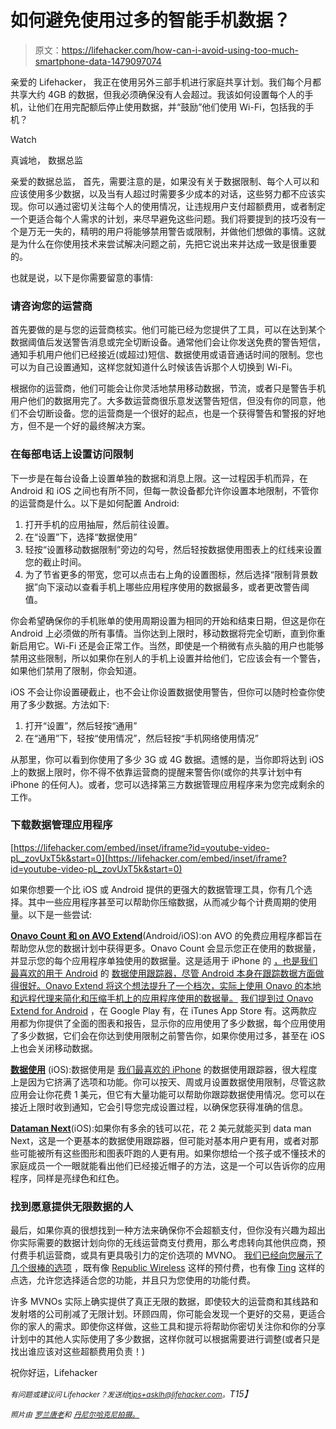 # 如何避免使用过多的智能手机数据？

> 原文：<https://lifehacker.com/how-can-i-avoid-using-too-much-smartphone-data-1479097074>

亲爱的 Lifehacker，
我正在使用另外三部手机进行家庭共享计划。我们每个月都共享大约 4GB 的数据，但我必须确保没有人会超过。我该如何设置每个人的手机，让他们在用完配额后停止使用数据，并“鼓励”他们使用 Wi-Fi，包括我的手机？

Watch

真诚地，
数据总监

亲爱的数据总监，
首先，需要注意的是，如果没有关于数据限制、每个人可以和应该使用多少数据，以及当有人超过时需要多少成本的对话，这些努力都不应该实现。你可以通过密切关注每个人的使用情况，让违规用户支付超额费用，或者制定一个更适合每个人需求的计划，来尽早避免这些问题。我们将要提到的技巧没有一个是万无一失的，精明的用户将能够禁用警告或限制，并做他们想做的事情。这就是为什么在你使用技术来尝试解决问题之前，先把它说出来并达成一致是很重要的。

也就是说，以下是你需要留意的事情:

### 请咨询您的运营商

首先要做的是与您的运营商核实。他们可能已经为您提供了工具，可以在达到某个数据阈值后发送警告消息或完全切断设备。通常他们会让你发送免费的警告短信，通知手机用户他们已经接近(或超过)短信、数据使用或语音通话时间的限制。您也可以为自己设置通知，这样您就知道什么时候该告诉那个人切换到 Wi-Fi。

根据你的运营商，他们可能会让你灵活地禁用移动数据，节流，或者只是警告手机用户他们的数据用完了。大多数运营商很乐意发送警告短信，但没有你的同意，他们不会切断设备。您的运营商是一个很好的起点，也是一个获得警告和警报的好地方，但不是一个好的最终解决方案。

### 在每部电话上设置访问限制

下一步是在每台设备上设置单独的数据和消息上限。这一过程因手机而异，在 Android 和 iOS 之间也有所不同，但每一款设备都允许你设置本地限制，不管你的运营商是什么。以下是如何配置 Android:

1.  打开手机的应用抽屉，然后前往设置。
2.  在“设置”下，选择“数据使用”
3.  轻按“设置移动数据限制”旁边的勾号，然后轻按数据使用图表上的红线来设置您的截止时间。
4.  为了节省更多的带宽，您可以点击右上角的设置图标，然后选择“限制背景数据”向下滚动以查看手机上哪些应用程序使用的数据最多，或者更改警告阈值。

你会希望确保你的手机账单的使用周期设置为相同的开始和结束日期，但这是你在 Android 上必须做的所有事情。当你达到上限时，移动数据将完全切断，直到你重新启用它。Wi-Fi 还是会正常工作。当然，即使是一个稍微有点头脑的用户也能够禁用这些限制，所以如果你在别人的手机上设置并给他们，它应该会有一个警告，如果他们禁用了限制，你会知道。

iOS 不会让你设置硬截止，也不会让你设置数据使用警告，但你可以随时检查你使用了多少数据。方法如下:

1.  打开“设置”，然后轻按“通用”
2.  在“通用”下，轻按“使用情况”，然后轻按“手机网络使用情况”

从那里，你可以看到你使用了多少 3G 或 4G 数据。遗憾的是，当你即将达到 iOS 上的数据上限时，你不得不依靠运营商的提醒来警告你(或你的共享计划中有 iPhone 的任何人)。或者，您可以选择第三方数据管理应用程序来为您完成剩余的工作。

### 下载数据管理应用程序

 [https://lifehacker.com/embed/inset/iframe?id=youtube-video-pL_zovUxT5k&start=0](https://lifehacker.com/embed/inset/iframe?id=youtube-video-pL_zovUxT5k&start=0) 

如果你想要一个比 iOS 或 Android 提供的更强大的数据管理工具，你有几个选择。其中一些应用程序甚至可以帮助你压缩数据，从而减少每个计费周期的使用量。以下是一些尝试:

[**Onavo Count 和 on AVO Extend**](http://www.onavo.com/)(Android/iOS):on AVO 的免费应用程序都旨在帮助您从您的数据计划中获得更多。Onavo Count 会显示您正在使用的数据量，并显示您的每个应用程序单独使用的数据量。这是适用于 iPhone 的 [，也是我们最喜欢的用于 Android](https://lifehacker.com/onavo-count-for-iphone-watches-your-bandwidth-usage-sa-5957614) 的 [数据使用跟踪器，尽管 Android 本身在跟踪数据方面做得很好。Onavo Extend 将这个想法提升了一个档次，实际上使用 Onavo 的本地和远程代理来简化和压缩手机上的应用程序使用的数据量。](http://lifehacker.com/the-best-data-usage-tracker-for-android-5916784) [我们提到过 Onavo Extend for Android](http://lifehacker.com/onavo-extend-for-android-compresses-your-mobile-data-p-5888521) ，在 Google Play 有，在 iTunes App Store 有。这两款应用都为你提供了全面的图表和报告，显示你的应用使用了多少数据，每个应用使用了多少数据，它们会在你达到使用限制之前警告你，如果你使用过多，甚至在 iOS 上也会关闭移动数据。

[**数据使用**](http://sigterm.biz/wordpress/?iphone-app-page=data-usage-ios-application) (iOS):数据使用是 [我们最喜欢的 iPhone](https://lifehacker.com/the-best-data-usage-tracker-for-iphone-5916276) 的数据使用跟踪器，很大程度上是因为它挤满了选项和功能。你可以按天、周或月设置数据使用限制，尽管这款应用会让你花费 1 美元，但它有大量功能可以帮助你跟踪数据使用情况。您可以在接近上限时收到通知，它会引导您完成设置过程，以确保您获得准确的信息。

[**Dataman Next**](http://www.xvision.me/dataman)(iOS):如果你有多余的钱可以花，花 2 美元就能买到 data man Next，这是一个更基本的数据使用跟踪器，但可能对基本用户更有用，或者对那些可能被所有这些图形和图表吓跑的人更有用。如果你想给一个孩子或不懂技术的家庭成员一个一眼就能看出他们已经接近帽子的方法，这是一个可以告诉你的应用程序，同样是亮绿色和红色。

### 找到愿意提供无限数据的人

最后，如果你真的很想找到一种方法来确保你不会超额支付，但你没有兴趣为超出你实际需要的数据计划向你的无线运营商支付费用，那么考虑转向其他供应商，预付费手机运营商，或具有更具吸引力的定价选项的 MVNO。 [我们已经向您展示了几个很棒的选项](https://lifehacker.com/five-best-pre-paid-cellphone-carriers-1461230147) ，既有像 [Republic Wireless](http://republicwireless.com/) 这样的预付费，也有像 [Ting](http://ting.com/) 这样的点选，允许您选择适合您的功能，并且只为您使用的功能付费。

许多 MVNOs 实际上确实提供了真正无限的数据，即使较大的运营商和其线路和发射塔的公司削减了无限计划。环顾四周，你可能会发现一个更好的交易，更适合你的家人的需求。即使你这样做，这些工具和提示将帮助你密切关注你和你的分享计划中的其他人实际使用了多少数据，这样你就可以根据需要进行调整(或者只是找出谁应该对这些超额费用负责！)

祝你好运，Lifehacker

*<small>有问题或建议问 Lifehacker？发送给</small>*[*<small>tips+asklh@lifehacker.com</small>*](mailto:tips+asklh@lifehacker.com)*<small>。</small>T15】*

<small>*照片由*</small> [<small>*罗兰唐老*</small>](http://www.flickr.com/photos/35034347371@N01/2440781859/)<small>*和*</small> [<small>*丹尼尔哈克尼拍摄。*</small>](http://www.flickr.com/photos/84069347@N00/7182392921/)<small></small>